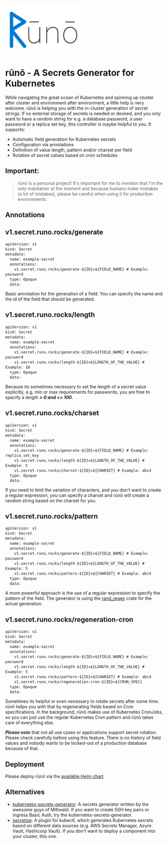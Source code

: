 ![Logo for rūnō](assets/logo.png)

# rūnō - A Secrets Generator for Kubernetes

While navigating the great ocean of Kubernetes and spinning up cluster after cluster and environment after environment, a little help is very welcome. rūnō is helping you with the in-cluster generation of secret strings. If no external storage of secrets is needed or desired, and you only want to have a random string for e.g. a database password, a user password or a replica set key, this controller is maybe helpful to you. 
It supports:
- Automatic field generation for Kubernetes secrets
- Configuration via annotations
- Definition of value length, pattern and/or charset per field
- Rotation of secret values based on cron schedules


## **Important**:
> rūnō is a personal project! It's important for me to mention that I'm the only maintainer at the moment and because 
> humans make mistakes (a lot of mistakes), please be careful when using it for production environments.


## Annotations

v1.secret.runo.rocks/generate
----
```
apiVersion: v1
kind: Secret
metadata:
  name: example-secret
  annotations:
    v1.secret.runo.rocks/generate-${ID}=${FIELD_NAME} # Example: password
  type: Opaque
  data:
```
Basic annotation for the generation of a field. You can specify the name and the id of the field that should be generated. 

v1.secret.runo.rocks/length
----
```
apiVersion: v1
kind: Secret
metadata:
  name: example-secret
  annotations:
    v1.secret.runo.rocks/generate-${ID}=${FIELD_NAME} # Example: password
    v1.secret.runo.rocks/length-${ID}=${LENGTH_OF_THE_VALUE} # Example: 10
  type: Opaque
  data:
```
Because its sometimes necessary to set the length of a secret value explicitly, e.g. min or max requirements for passwords, you are free to specify a length ***> 0 and <= 100***.

v1.secret.runo.rocks/charset
----
```
apiVersion: v1
kind: Secret
metadata:
  name: example-secret
  annotations:
    v1.secret.runo.rocks/generate-${ID}=${FIELD_NAME} # Example: replica_set_key
    v1.secret.runo.rocks/length-${ID}=${LENGTH_OF_THE_VALUE} # Example: 5
    v1.secret.runo.rocks/charset-${ID}=${CHARSET} # Example: abcd
  type: Opaque
  data:
```
If you need to limit the variation of characters, and you don't want to create a regular expression, you can specify a charset and rūnō will create a random string based on the charset for you.

v1.secret.runo.rocks/pattern
----
```
apiVersion: v1
kind: Secret
metadata:
  name: example-secret
  annotations:
    v1.secret.runo.rocks/generate-${ID}=${FIELD_NAME} # Example: password
    v1.secret.runo.rocks/length-${ID}=${LENGTH_OF_THE_VALUE} # Example: 5
    v1.secret.runo.rocks/pattern-${ID}=${CHARSET} # Example: abcd
  type: Opaque
  data:
```
A more powerful approach is the use of a regular expression to specify the pattern of the field. The generator is using the [rand_regex](https://crates.io/crates/rand_regex) crate for the actual generation.

v1.secret.runo.rocks/regeneration-cron
----
```
apiVersion: v1
kind: Secret
metadata:
  name: example-secret
  annotations:
    v1.secret.runo.rocks/generate-${ID}=${FIELD_NAME} # Example: password
    v1.secret.runo.rocks/length-${ID}=${LENGTH_OF_THE_VALUE} # Example: 5
    v1.secret.runo.rocks/pattern-${ID}=${CHARSET} # Example: abcd
    v1.secret.runo.rocks/regeneration-cron-${ID}=${CRON_SPEC}
  type: Opaque
  data:
```
Sometimes its helpful or even necessary to rotate secrets after some time. rūnō helps you with that by regenerating fields based on Cron specifications. In the background, rūnō makes use of Kubernetes CronJobs, so you can just use the regular Kubernetes Cron pattern and rūnō takes care of everything else. 

***Please note*** that not all use cases or applications support secret rotation. Please check carefully before using this feature. There is no history of field values and nobody wants to be locked-out of a production database because of that.

## Deployment

Please deploy rūnō via the [available Helm chart](https://github.com/AljoschaP/runo-helm-chart).

## Alternatives

- [kubernetes-secrets-generator](https://github.com/mittwald/kubernetes-secret-generator): A secrets generator written by the awesome guys of Mittwald. If you want to create SSH key pairs or Ingress Basic Auth, try the kubernetes-secrets-generator. 
- [secretize](https://github.com/bbl/secretize): A plugin for kubectl, which generates Kubernetes secrets based on different data sources (e.g. AWS Secrets Manager, Azure Vault, Hashicorp Vault). If you don't want to deploy a component into your cluster, this one.
